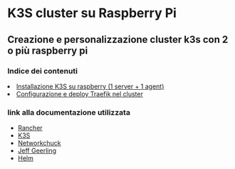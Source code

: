 # K3S cluster su Raspberry Pi

## Creazione e personalizzazione cluster k3s con 2 o più raspberry pi


### Indice dei contenuti
<li><a href="./1-installazione-k3s">Installazione K3S su raspberry (1 server + 1 agent)</a></li>
<li><a href="./2-deploy-configurazione-traefik">Configurazione e deploy Traefik nel cluster</a></li>

### link alla documentazione utilizzata

* [Rancher](https://rancher.com/docs/k3s/latest/en/quick-start/)
* [K3S](https://k3s.io/)
* [Networkchuck](https://learn.networkchuck.com/)
* [Jeff Geerling](https://github.com/geerlingguy)
* [Helm](https://helm.sh/docs/intro/install/)
